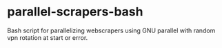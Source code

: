 # parallel-scrapers-bash
Bash script for parallelizing webscrapers using GNU parallel with random vpn rotation at start or error.
